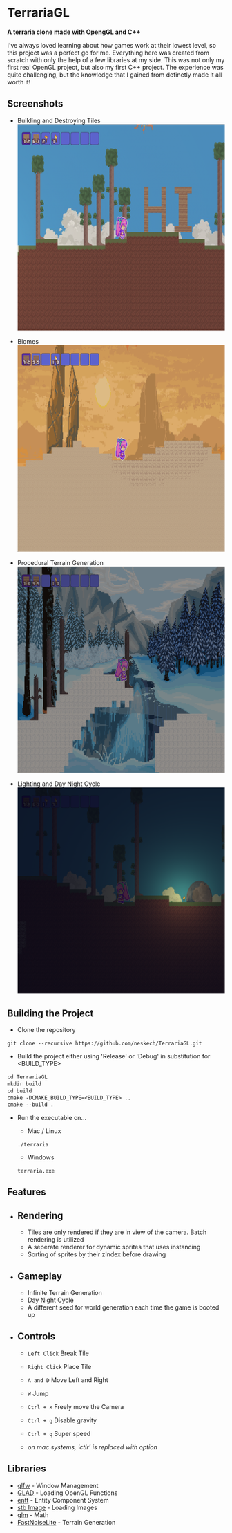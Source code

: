 # TerrariaGL

**A terraria clone made with OpengGL and C++**

I've always loved learning about how games work at their lowest level, so this project was a perfect go for me. Everything here was created from scratch with only the help of a few libraries at my side. This was not only my first real OpenGL project, but also my first C++ project. The experience was quite challenging, but the knowledge that I gained from definetly made it all worth it!

## Screenshots

- Building and Destroying Tiles
![Building and Destroying Tiles](./screenShots/building.png)

- Biomes
![Biomes](./screenShots/desert.png)

- Procedural Terrain Generation
![Procedural Terrain Generation](./screenShots/snow.png)

- Lighting and Day Night Cycle
![Lighting and Day Night Cycle](./screenShots/lighting.png)

## Building the Project

- Clone the repository
```shell
git clone --recursive https://github.com/neskech/TerrariaGL.git
```
- Build the project either using 'Release' or 'Debug' in substitution for <BUILD_TYPE>
```shell
cd TerrariaGL
mkdir build
cd build
cmake -DCMAKE_BUILD_TYPE=<BUILD_TYPE> ..
cmake --build .
```

- Run the executable on...

  - Mac / Linux 
  ```shell
  ./terraria
  ```
  - Windows
  ```shell
  terraria.exe
  ```
  
## Features

- Rendering
  - 
   - Tiles are only rendered if they are in view of the camera. Batch rendering is utilized
   - A seperate renderer for dynamic sprites that uses instancing
   - Sorting of sprites by their zIndex before drawing


- Gameplay
  -
    - Infinite Terrain Generation
    - Day Night Cycle
    - A different seed for world generation each time the game is booted up

- Controls
  -
     - `Left Click` Break Tile
     - `Right Click` Place Tile
     - `A and D` Move Left and Right
     - `W` Jump
     - `Ctrl + x` Freely move the Camera
     - `Ctrl + g` Disable gravity
     - `Ctrl + q` Super speed
     
     - *on mac systems, 'ctlr' is replaced with option*
  
## Libraries

- [glfw](https://github.com/glfw/glfw) - Window Management
- [GLAD](https://github.com/Dav1dde/glad) - Loading OpenGL Functions
- [entt](https://github.com/skypjack/entt) - Entity Component System
- [stb Image](https://github.com/nothings/stb) - Loading Images
- [glm](https://github.com/g-truc/glm) - Math
- [FastNoiseLite](https://github.com/Auburn/FastNoiseLite) - Terrain Generation
